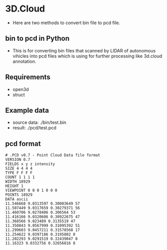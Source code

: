 # 3D.Cloud
- Here are two methods to convert bin file to pcd file.
## bin to pcd in Python
- This is for converting bin files that scanned by LIDAR of autonomous vihicles into pcd files which is using for further processing like 3d.cloud annotation.
## Requirements
- open3d
- struct
## Example data
- source data: ./bin/test.bin
- result: ./pcd/test.pcd


## pcd format
```
# .PCD v0.7 - Point Cloud Data file format
VERSION 0.7
FIELDS x y z intensity
SIZE 4 4 4 4
TYPE F F F F
COUNT 1 1 1 1
WIDTH 18929
HEIGHT 1
VIEWPOINT 0 0 0 1 0 0 0
POINTS 18929
DATA ascii
11.546668 9.0313597 0.30003649 57
11.507449 9.0317659 0.30279371 56
11.460706 9.0278406 0.306564 53
11.416166 9.0320606 0.30922675 47
11.368566 9.023489 0.3135519 47
11.350843 9.0567999 0.31095392 51
11.299603 9.0457211 0.31578568 17
11.254622 9.0397186 0.3195802 8
11.202293 9.0291519 0.32439047 8
11.16323 9.0332756 0.32656816 8
```
